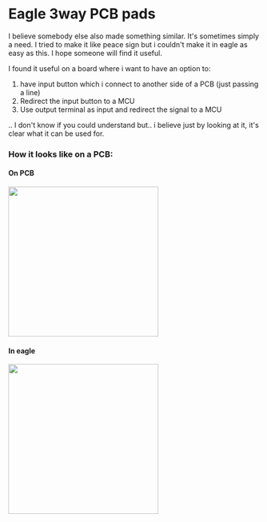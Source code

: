 
# Eagle 3way PCB pads

I believe somebody else also made something similar. It's sometimes simply a need. I tried to make it like peace sign but i couldn't make it in eagle as easy as this. I hope someone will find it useful.

I found it useful on a board where i want to have an option to:
1. have input button which i connect to another side of a PCB (just passing a line)
2. Redirect the input button to a MCU
3. Use output terminal as input and redirect the signal to a MCU

.. I don't know if you could understand but.. i believe just by looking at it, it's clear what it can be used for.

### How it looks like on a PCB:


#### On PCB

<img src="https://raw.githubusercontent.com/nardev/eagle3wayPCBpads/master/pcb.jpg" height="300" />

#### In eagle
<img src="https://raw.githubusercontent.com/nardev/eagle3wayPCBpads/master/eagle1.png" height="300" />
